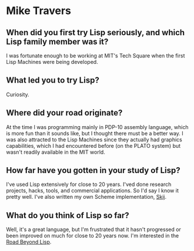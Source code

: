 # Mike Travers

## When did you first try Lisp seriously, and which Lisp family member was it?

I was fortunate enough to be working at MIT's Tech Square when the
first Lisp Machines were being developed.

## What led you to try Lisp?

Curiosity.

## Where did your road originate?

At the time I was programming mainly in PDP-10 assembly language,
which is more fun than it sounds like, but I thought there must be a
better way. I was also attracted to the Lisp Machines since they
actually had graphics capabilities, which I had encountered before (on
the PLATO system) but wasn't readily available in the MIT world.

## How far have you gotten in your study of Lisp?

I've used Lisp extensively for close to 20 years. I'ved done research
projects, hacks, tools, and commercial applications.  So I'd say I
know it pretty well. I've also written my own Scheme implementation,
[Skij](http://alphaworks.ibm.com/tech/Skij).

## What do you think of Lisp so far?

Well, it's a great language, but I'm frustrated that it hasn't
progressed or been improved on much for close to 20 years now.  I'm
interested in the [Road Beyond
Lisp](http://xenia.media.mit.edu/~mt/diss/).
